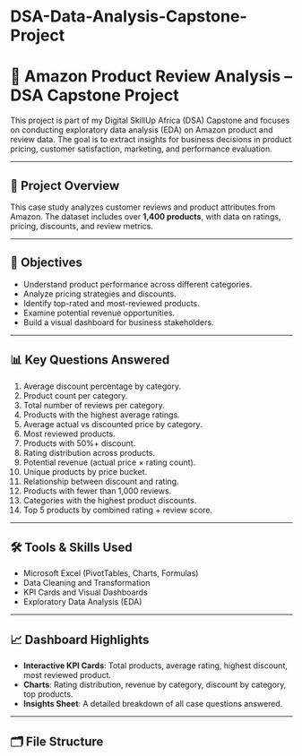 # DSA-Data-Analysis-Capstone-Project
# 🛒 Amazon Product Review Analysis – DSA Capstone Project

This project is part of my Digital SkillUp Africa (DSA) Capstone and focuses on conducting exploratory data analysis (EDA) on Amazon product and review data. The goal is to extract insights for business decisions in product pricing, customer satisfaction, marketing, and performance evaluation.

---

## 📁 Project Overview

This case study analyzes customer reviews and product attributes from Amazon. The dataset includes over **1,400 products**, with data on ratings, pricing, discounts, and review metrics.

---

## 🎯 Objectives

- Understand product performance across different categories.
- Analyze pricing strategies and discounts.
- Identify top-rated and most-reviewed products.
- Examine potential revenue opportunities.
- Build a visual dashboard for business stakeholders.

---

## 📊 Key Questions Answered

1. Average discount percentage by category.
2. Product count per category.
3. Total number of reviews per category.
4. Products with the highest average ratings.
5. Average actual vs discounted price by category.
6. Most reviewed products.
7. Products with 50%+ discount.
8. Rating distribution across products.
9. Potential revenue (actual price × rating count).
10. Unique products by price bucket.
11. Relationship between discount and rating.
12. Products with fewer than 1,000 reviews.
13. Categories with the highest product discounts.
14. Top 5 products by combined rating + review score.

---

## 🛠 Tools & Skills Used

- Microsoft Excel (PivotTables, Charts, Formulas)
- Data Cleaning and Transformation
- KPI Cards and Visual Dashboards
- Exploratory Data Analysis (EDA)

---

## 📈 Dashboard Highlights

- **Interactive KPI Cards**: Total products, average rating, highest discount, most reviewed product.
- **Charts**: Rating distribution, revenue by category, discount by category, top products.
- **Insights Sheet**: A detailed breakdown of all case questions answered.

---

## 🗂 File Structure

